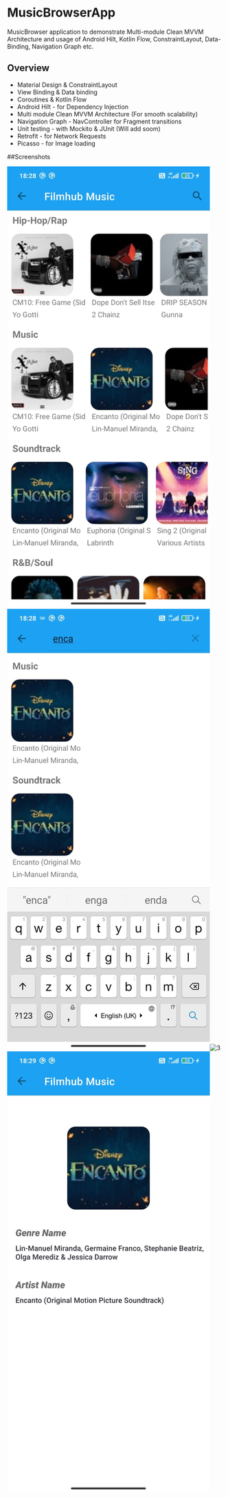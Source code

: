 # MusicBrowserApp

MusicBrowser application to demonstrate Multi-module Clean MVVM Architecture and usage of Android Hilt,
Kotlin Flow, ConstraintLayout, Data-Binding, Navigation Graph etc.

## Overview

* Material Design & ConstraintLayout
* View Binding & Data binding
* Coroutines & Kotlin Flow
* Android Hilt - for Dependency Injection
* Multi module Clean MVVM Architecture (For smooth scalability)
* Navigation Graph - NavController for Fragment transitions
* Unit testing - with Mockito & JUnit (Will add soom)
* Retrofit - for Network Requests
* Picasso - for Image loading

##Screenshots

![1](/screenshots/GenreListing.jpeg)![2](/screenshots/SearchResult.jpeg)![3](/screenshots/NoSearchResult.jpeg)![4](/screenshots/AlbumDetailScreen.jpeg)
